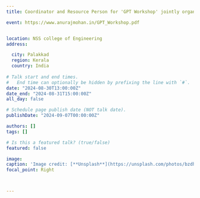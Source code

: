 ```yaml
---
title: Coordinator and Resource Person for 'GPT Workshop' jointly organized by CSED, NSSCE and ISTE

event: https://www.anurajmohan.in/GPT_Workshop.pdf


location: NSS college of Engineering
address:

  city: Palakkad
  region: Kerala
  country: India
 
# Talk start and end times.
#   End time can optionally be hidden by prefixing the line with `#`.
date: "2024-08-30T13:00:00Z"
date_end: "2024-08-31T15:00:00Z"
all_day: false

# Schedule page publish date (NOT talk date).
publishDate: "2024-09-07T00:00:00Z"

authors: []
tags: []

# Is this a featured talk? (true/false)
featured: false

image: 
caption: 'Image credit: [**Unsplash**](https://unsplash.com/photos/bzdhc5b3Bxs)'
focal_point: Right



---
```



